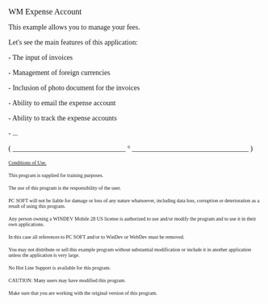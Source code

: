   
<span style="font-family:Arial sans-serif;font-size:16px;">WM Expense Account</span>

  
<span style="font-family:Arial sans-serif;font-size:14px;">This example allows you to manage your fees.</span>

  
<span style="font-family:Arial sans-serif;font-size:14px;">Let's see the main features of this application:</span>

<span style="font-family:Arial sans-serif;font-size:14px;">- The input of invoices</span>

<span style="font-family:Arial sans-serif;font-size:14px;">- Management of foreign currencies</span>

<span style="font-family:Arial sans-serif;font-size:14px;">- Inclusion of photo document for the invoices</span>

<span style="font-family:Arial sans-serif;font-size:14px;">- Ability to email the expense account</span>

<span style="font-family:Arial sans-serif;font-size:14px;">- Ability to track the expense accounts</span>

<span style="font-family:Arial sans-serif;font-size:14px;">- ...</span>

  
  
<span style="font-family:Arial sans-serif;font-size:14px;">( \_\_\_\_\_\_\_\_\_\_\_\_\_\_\_\_\_\_\_\_\_\_\_\_\_\_\_\_\_\_\_\_ ° \_\_\_\_\_\_\_\_\_\_\_\_\_\_\_\_\_\_\_\_\_\_\_\_\_\_\_\_\_\_\_\_\_ )</span>

  
<span style="text-decoration:underline;font-family:Arial sans-serif;font-size:10px;">Conditions of Use.</span>

<span style="font-family:Arial sans-serif;font-size:10px;">This program is supplied for training purposes.</span>

<span style="font-family:Arial sans-serif;font-size:10px;">The use of this program is the responsibility of the user. </span>

<span style="font-family:Arial sans-serif;font-size:10px;">PC SOFT will not be liable for damage or loss of any nature whatsoever, including data loss, corruption or deterioration as a result of using this program.</span>

<span style="font-family:Arial sans-serif;font-size:10px;">Any person owning a WINDEV Mobile 28 US license is authorized to use and/or modify the program and to use it in their own applications. </span>

<span style="font-family:Arial sans-serif;font-size:10px;">In this case all references to PC SOFT and/or to WinDev or WebDev must be removed.</span>

<span style="font-family:Arial sans-serif;font-size:10px;">You may not distribute or sell this example program without substantial modification or include it in another application unless the application is very large.</span>

  
<span style="font-family:Arial sans-serif;font-size:10px;">No Hot Line Support is available for this program.</span>

  
<span style="font-family:Arial sans-serif;font-size:10px;">CAUTION: Many users may have modified this program. </span>

<span style="font-family:Arial sans-serif;font-size:10px;">Make sure that you are working with the original version of this program.</span>

  
  
  
  